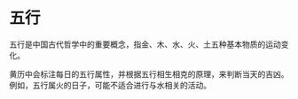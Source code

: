 # 五行

五行是中国古代哲学中的重要概念，指金、木、水、火、土五种基本物质的运动变化。

黄历中会标注每日的五行属性，并根据五行相生相克的原理，来判断当天的吉凶。例如，五行属火的日子，可能不适合进行与水相关的活动。
